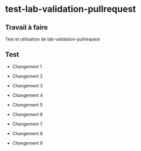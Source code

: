 # test-lab-validation-pullrequest

## Travail à faire 

Test et utilisation de lab-validation-pullrequest

## Test 

- Changement 1
- Changement 2
- Changement 3
- Changement 4
- Changement 5
- Changement 6
- Changement 7

- Changement 8

- Changement 9
